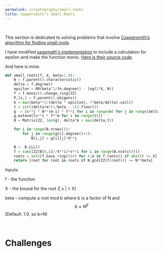 ```yaml
---
permalink: /cryptography/small-roots
title: Coppersmith's Small Roots
---
```


<br>

This section is dedicated to solving problems that involve [Coppersmith’s algorithm for finding small roots](http://cr.yp.to/bib/2001/coppersmith.pdf).

I have modified [sagemath's implementation](https://doc.sagemath.org/html/en/reference/polynomial_rings/sage/rings/polynomial/polynomial_modn_dense_ntl.html#sage.rings.polynomial.polynomial_modn_dense_ntl.small_roots) to include a calculation for epsilon and make the function monic. [Here is their source code](https://gitlab.com/sagemath/sage/-/blob/develop/src/sage/rings/polynomial/polynomial_modn_dense_ntl.pyx).

And here is mine:

```python
def small_roots(f, X, beta=1.0):
    N = f.parent().characteristic()
    delta = f.degree()
    epsilon = RR(beta^2/fn.degree() - log(2*X, N))
    f = f.monic().change_ring(ZZ)
    P,(x,) = f.parent().objgens()
    m = max(beta**2/(delta * epsilon), 7*beta/delta).ceil()
    t = int((delta*m*(1/beta - 1)).floor())
    g  = [x**j * N**(m-i) * f**i for i in range(m) for j in range(delta)]
    g.extend([x**i * f**m for i in range(t)]) 
    B = Matrix(ZZ, len(g), delta*m + max(delta,t))

    for i in range(B.nrows()):
        for j in range(g[i].degree()+1):
            B[i,j] = g[i][j]*X**j

    B =  B.LLL()
    f = sum([ZZ(B[0,i]//X**i)*x**i for i in range(B.ncols())])
    roots = set([f.base_ring()(r) for r,m in f.roots() if abs(r) <= X])
    return [root for root in roots if N.gcd(ZZ(f(root))) >= N**beta]
```

Inputs:

f - the function

X - the bound for the root (| x | < X)

beta – compute a root mod b where b is a factor of N and $$b \geq N^β$$ (Default: 1.0, so b=N)

<br>

# Challenges


